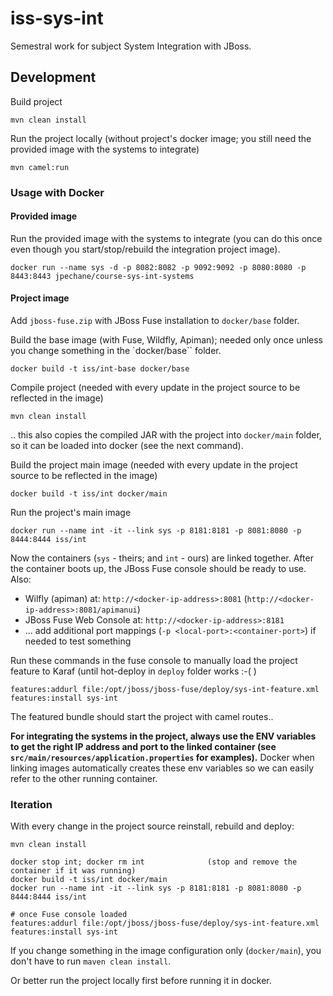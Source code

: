 # iss-sys-int

Semestral work for subject System Integration with JBoss.

## Development

Build project

    mvn clean install

Run the project locally (without project's docker image; you still need the provided image with the systems to integrate)

    mvn camel:run

### Usage with Docker

#### Provided image
Run the provided image with the systems to integrate (you can do this once even though you start/stop/rebuild the integration project image).

    docker run --name sys -d -p 8082:8082 -p 9092:9092 -p 8080:8080 -p 8443:8443 jpechane/course-sys-int-systems

#### Project image

Add `jboss-fuse.zip` with JBoss Fuse installation to `docker/base` folder.

Build the base image (with Fuse, Wildfly, Apiman); needed only once unless you change something in the `docker/base`` folder.

    docker build -t iss/int-base docker/base

Compile project (needed with every update in the project source to be reflected in the image)

    mvn clean install

.. this also copies the compiled JAR with the project into `docker/main` folder, so it can be loaded into docker (see the next command).

Build the project main image (needed with every update in the project source to be reflected in the image)

    docker build -t iss/int docker/main

Run the project's main image

    docker run --name int -it --link sys -p 8181:8181 -p 8081:8080 -p 8444:8444 iss/int
    
Now the containers (`sys` - theirs; and `int` - ours) are linked together. After the container boots up, the JBoss Fuse console should be ready to use. Also:

- Wilfly (apiman) at: `http://<docker-ip-address>:8081` (`http://<docker-ip-address>:8081/apimanui`)
- JBoss Fuse Web Console at: `http://<docker-ip-address>:8181`
- ... add additional port mappings (`-p <local-port>:<container-port>`) if needed to test something

Run these commands in the fuse console to manually load the project feature to Karaf (until hot-deploy in `deploy` folder works :-( )

    features:addurl file:/opt/jboss/jboss-fuse/deploy/sys-int-feature.xml
    features:install sys-int

The featured bundle should start the project with camel routes..

**For integrating the systems in the project, always use the ENV variables to get the right IP address and port to the linked container (see `src/main/resources/application.properties` for examples).** Docker when linking images automatically creates these env variables so we can easily refer to the other running container.

### Iteration

With every change in the project source reinstall, rebuild and deploy:

    mvn clean install
    
    docker stop int; docker rm int              (stop and remove the container if it was running)
    docker build -t iss/int docker/main
    docker run --name int -it --link sys -p 8181:8181 -p 8081:8080 -p 8444:8444 iss/int
    
    # once Fuse console loaded
    features:addurl file:/opt/jboss/jboss-fuse/deploy/sys-int-feature.xml
    features:install sys-int

If you change something in the image configuration only (`docker/main`), you don't have to run `maven clean install`.

Or better run the project locally first before running it in docker.
